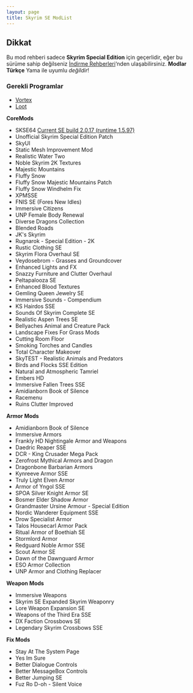 ```yaml
---
layout: page
title: Skyrim SE ModList
---
```



## Dikkat

Bu mod rehberi sadece **Skyrim Special Edition** için geçerlidir, eğer bu sürüme sahip değilseniz [İndirme Rehberleri](#skyrim-indirme-rehberleri)‘nden ulaşabilirsiniz.
**Modlar Türkçe** Yama ile uyumlu *değildir*!

### Gerekli Programlar
- [Vortex](https://www.nexusmods.com/site/mods/1?tab=files&file_id=495)
- [Loot](https://loot.github.io/)

**CoreMods**

* SKSE64 [Current SE build 2.0.17 (runtime 1.5.97)](https://skse.silverlock.org/beta/skse64_2_00_17.7z)
* Unofficial Skyrim Special Edition Patch
* SkyUI
* Static Mesh Improvement Mod
* Realistic Water Two
* Noble Skyrim 2K Textures
* Majestic Mountains
* Fluffy Snow
* Fluffy Snow Majestic Mountains Patch
* Fluffy Snow Windhelm Fix
* XPMSSE
* FNIS SE (Fores New Idles)
* Immersive Citizens
* UNP Female Body Renewal
* Diverse Dragons Collection
* Blended Roads
* JK's Skyrim
* Rugnarok - Special Edition - 2K
* Rustic Clothing SE
* Skyrim Flora Overhaul SE
* Veydosebrom - Grasses and Groundcover
* Enhanced Lights and FX
* Snazzy Furniture and Clutter Overhaul
* Peltapalooza SE
* Enhanced Blood Textures
* Gemling Queen Jewelry SE
* Immersive Sounds - Compendium
* KS Hairdos SSE
* Sounds Of Skyrim Complete SE
* Realistic Aspen Trees SE
* Bellyaches Animal and Creature Pack
* Landscape Fixes For Grass Mods
* Cutting Room Floor
* Smoking Torches and Candles
* Total Character Makeover
* SkyTEST - Realistic Animals and Predators
* Birds and Flocks SSE Edition
* Natural and Atmospheric Tamriel
* Embers HD
* Immersive Fallen Trees SSE
* Amidianborn Book of Silence
* Racemenu
* Ruins Clutter Improved

**Armor Mods**

* Amidianborn Book of Silence
* Immersive Armors
* Frankly HD Nightingale Armor and Weapons
* Daedric Reaper SSE
* DCR - King Crusader Mega Pack
* Zerofrost Mythical Armors and Dragon
* Dragonbone Barbarian Armors
* Kynreeve Armor SSE
* Truly Light Elven Armor
* Armor of Yngol SSE
* SPOA Silver Knight Armor SE
* Bosmer Elder Shadow Armor
* Grandmaster Ursine Armour - Special Edition
* Nordic Wanderer Equipment SSE
* Drow Specialist Armor
* Talos Housecarl Armor Pack
* Ritual Armor of Boethiah SE
* Stormlord Armor
* Redguard Noble Armor SSE
* Scout Armor SE
* Dawn of the Dawnguard Armor
* ESO Armor Collection
* UNP Armor and Clothing Replacer

**Weapon Mods**

* Immersive Weapons
* Skyrim SE Expanded Skyrim Weaponry
* Lore Weapon Expansion SE
* Weapons of the Third Era SSE
* DX Faction Crossbows SE
* Legendary Skyrim Crossbows SSE

**Fix Mods**

* Stay At The System Page
* Yes Im Sure
* Better Dialogue Controls
* Better MessageBox Controls
* Better Jumping SE
* Fuz Ro D-oh - Silent Voice